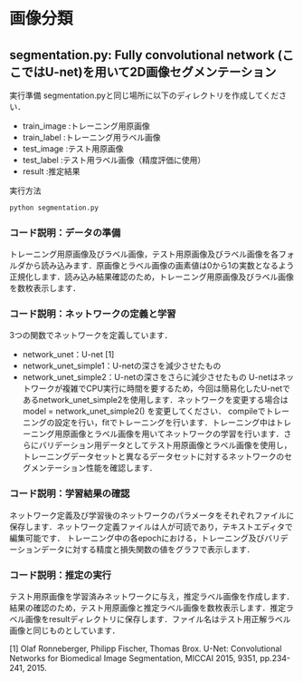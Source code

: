 ﻿# 画像分類

## segmentation.py: Fully convolutional network (ここではU-net)を用いて2D画像セグメンテーション

実行準備
segmentation.pyと同じ場所に以下のディレクトリを作成してください．
* train_image :トレーニング用原画像
* train_label :トレーニング用ラベル画像
* test_image :テスト用原画像
* test_label :テスト用ラベル画像（精度評価に使用）
* result :推定結果

実行方法
```bash
python segmentation.py
```

### コード説明：データの準備
トレーニング用原画像及びラベル画像，テスト用原画像及びラベル画像を各フォルダから読み込みます．原画像とラベル画像の画素値は0から1の実数となるよう正規化します．読み込み結果確認のため，トレーニング用原画像及びラベル画像を数枚表示します．

### コード説明：ネットワークの定義と学習
3つの関数でネットワークを定義しています．
* network_unet：U-net [1]
* network_unet_simple1：U-netの深さを減少させたもの
* network_unet_simple2：U-netの深さをさらに減少させたもの
U-netはネットワークが複雑でCPU実行に時間を要するため，今回は簡易化したU-netであるnetwork_unet_simple2を使用します．ネットワークを変更する場合は
model = network_unet_simple2()
を変更してください．
compileでトレーニングの設定を行い，fitでトレーニングを行います．トレーニング中はトレーニング用原画像とラベル画像を用いてネットワークの学習を行います．さらにバリデーション用データとしてテスト用原画像とラベル画像を使用し，トレーニングデータセットと異なるデータセットに対するネットワークのセグメンテーション性能を確認します．

### コード説明：学習結果の確認
ネットワーク定義及び学習後のネットワークのパラメータをそれぞれファイルに保存します．ネットワーク定義ファイルは人が可読であり，テキストエディタで編集可能です．
トレーニング中の各epochにおける，トレーニング及びバリデーションデータに対する精度と損失関数の値をグラフで表示します．

### コード説明：推定の実行
テスト用原画像を学習済みネットワークに与え，推定ラベル画像を作成します．結果の確認のため，テスト用原画像と推定ラベル画像を数枚表示します．推定ラベル画像をresultディレクトリに保存します．ファイル名はテスト用正解ラベル画像と同じものとしています．

[1] Olaf Ronneberger, Philipp Fischer, Thomas Brox. U-Net: Convolutional Networks for Biomedical Image Segmentation, MICCAI 2015, 9351, pp.234-241, 2015.
